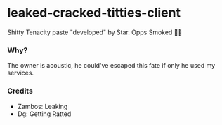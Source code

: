 # leaked-cracked-titties-client
Shitty Tenacity paste "developed" by Star. Opps Smoked 🚬🔥

### Why?
The owner is acoustic, he could've escaped this fate if only he used my services.

### Credits
- Zambos: Leaking
- Dg: Getting Ratted
